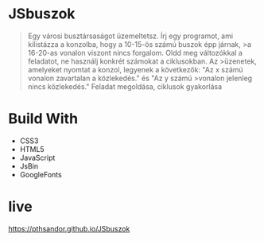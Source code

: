 # JSbuszok
>Egy városi busztársaságot üzemeltetsz. Írj egy programot, ami kilistázza a konzolba, hogy a 10-15-ös számú buszok épp járnak, >a 16-20-as vonalon viszont nincs forgalom. Oldd meg változókkal a feladatot, ne használj konkrét számokat a ciklusokban. Az >üzenetek, amelyeket nyomtat a konzol, legyenek a következők: "Az x számú vonalon zavartalan a közlekedés." és "Az y számú >vonalon jelenleg nincs közlekedés."
Feladat megoldása, ciklusok gyakorlása
# Build With
- CSS3
- HTML5
- JavaScript
- JsBin
- GoogleFonts
# live
https://pthsandor.github.io/JSbuszok
